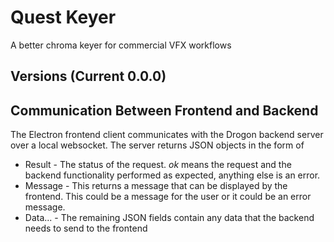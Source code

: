 # Quest Keyer
A better chroma keyer for commercial VFX workflows

## Versions (Current 0.0.0)

## Communication Between Frontend and Backend
The Electron frontend client communicates with the Drogon backend server over a local websocket. The server returns JSON objects in the form of  
- Result - The status of the request. *ok* means the request and the backend functionality performed as expected, anything else is an error.
- Message - This returns a message that can be displayed by the frontend. This could be a message for the user or it could be an error message.
- Data... - The remaining JSON fields contain any data that the backend needs to send to the frontend
